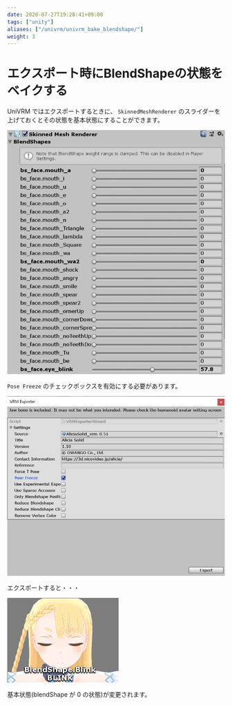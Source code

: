 ```yaml
---
date: 2020-07-27T19:28:41+09:00
tags: ["unity"]
aliases: ["/univrm/univrm_bake_blendshape/"]
weight: 3
---
```


# エクスポート時にBlendShapeの状態をベイクする

UniVRM ではエクスポートするときに、 `SkinnedMeshRenderer` のスライダーを上げておくとその状態を基本状態にすることができます。

![img](/_static/images/vrm/blendshape_value.jpg)

`Pose Freeze` のチェックボックスを有効にする必要があります。

![img](/_static/images/vrm/check_freeze.jpg)

エクスポートすると・・・

![img](/_static/images/vrm/bake_blink.gif)

基本状態(blendShape が 0 の状態)が変更されます。



